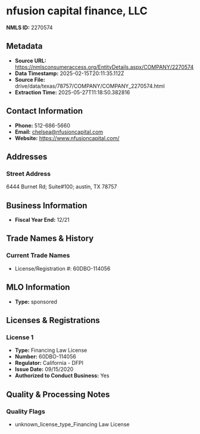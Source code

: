 # nfusion capital finance, LLC

**NMLS ID:** 2270574

## Metadata
- **Source URL:** https://nmlsconsumeraccess.org/EntityDetails.aspx/COMPANY/2270574
- **Data Timestamp:** 2025-02-15T20:11:35.112Z
- **Source File:** drive/data/texas/78757/COMPANY/COMPANY_2270574.html
- **Extraction Time:** 2025-05-27T11:18:50.382816

## Contact Information
- **Phone:** 512-686-5660
- **Email:** chelsea@nfusioncapital.com
- **Website:** https://www.nfusioncapital.com/

## Addresses
### Street Address
6444 Burnet Rd; Suite#100; austin, TX 78757

## Business Information
- **Fiscal Year End:** 12/21

## Trade Names & History
### Current Trade Names
- License/Registration #: 60DBO-114056

## MLO Information
- **Type:** sponsored

## Licenses & Registrations

### License 1
- **Type:** Financing Law License
- **Number:** 60DBO-114056
- **Regulator:** California - DFPI
- **Issue Date:** 09/15/2020
- **Authorized to Conduct Business:** Yes

## Quality & Processing Notes
### Quality Flags
- unknown_license_type_Financing Law License
